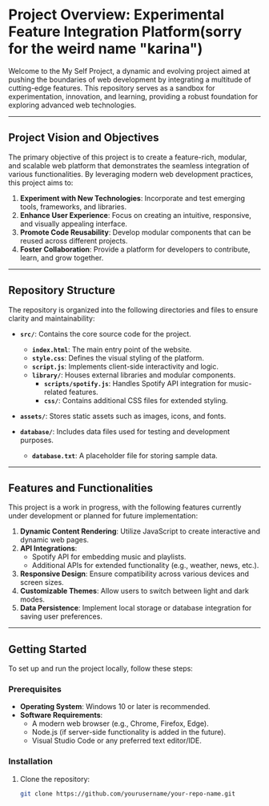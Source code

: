 # Project Overview: Experimental Feature Integration Platform(sorry for the weird name "karina")

Welcome to the My Self Project, a dynamic and evolving project aimed at pushing the boundaries of web development by integrating a multitude of cutting-edge features. This repository serves as a sandbox for experimentation, innovation, and learning, providing a robust foundation for exploring advanced web technologies.

---

## Project Vision and Objectives

The primary objective of this project is to create a feature-rich, modular, and scalable web platform that demonstrates the seamless integration of various functionalities. By leveraging modern web development practices, this project aims to:

1. **Experiment with New Technologies**: Incorporate and test emerging tools, frameworks, and libraries.
2. **Enhance User Experience**: Focus on creating an intuitive, responsive, and visually appealing interface.
3. **Promote Code Reusability**: Develop modular components that can be reused across different projects.
4. **Foster Collaboration**: Provide a platform for developers to contribute, learn, and grow together.

---

## Repository Structure

The repository is organized into the following directories and files to ensure clarity and maintainability:

- **`src/`**: Contains the core source code for the project.
  - **`index.html`**: The main entry point of the website.
  - **`style.css`**: Defines the visual styling of the platform.
  - **`script.js`**: Implements client-side interactivity and logic.
  - **`library/`**: Houses external libraries and modular components.
    - **`scripts/spotify.js`**: Handles Spotify API integration for music-related features.
    - **`css/`**: Contains additional CSS files for extended styling.

- **`assets/`**: Stores static assets such as images, icons, and fonts.
- **`database/`**: Includes data files used for testing and development purposes.
  - **`database.txt`**: A placeholder file for storing sample data.

---

## Features and Functionalities

This project is a work in progress, with the following features currently under development or planned for future implementation:

1. **Dynamic Content Rendering**: Utilize JavaScript to create interactive and dynamic web pages.
2. **API Integrations**:
   - Spotify API for embedding music and playlists.
   - Additional APIs for extended functionality (e.g., weather, news, etc.).
3. **Responsive Design**: Ensure compatibility across various devices and screen sizes.
4. **Customizable Themes**: Allow users to switch between light and dark modes.
5. **Data Persistence**: Implement local storage or database integration for saving user preferences.

---

## Getting Started

To set up and run the project locally, follow these steps:

### Prerequisites
- **Operating System**: Windows 10 or later is recommended.
- **Software Requirements**:
  - A modern web browser (e.g., Chrome, Firefox, Edge).
  - Node.js (if server-side functionality is added in the future).
  - Visual Studio Code or any preferred text editor/IDE.

### Installation
1. Clone the repository:
   ```bash
   git clone https://github.com/yourusername/your-repo-name.git
